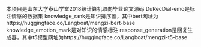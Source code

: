 本项目是山东大学泰山学堂2018级计算机取向毕业论文源码
DuRecDial-emo是标注情感的数据集
knowledge_rank是知识排序器，其中bert网址为https://huggingface.co/Langboat/mengzi-bert-base
knowledge_emotion_mark是对知识的情感标注
response_generation是回复生成器，其中t5模型网址为https://huggingface.co/Langboat/mengzi-t5-base